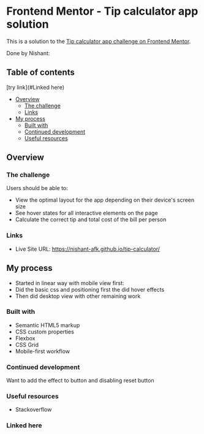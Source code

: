 ﻿# Frontend Mentor - Tip calculator app solution

This is a solution to the [Tip calculator app challenge on Frontend Mentor](https://www.frontendmentor.io/challenges/tip-calculator-app-ugJNGbJUX).

Done by Nishant:

## Table of contents
[try link](#Linked here)
- [Overview](#overview)
  - [The challenge](#the-challenge)
  - [Links](#links)
- [My process](#my-process)
  - [Built with](#built-with)
  - [Continued development](#continued-development)
  - [Useful resources](#useful-resources)

## Overview

### The challenge

Users should be able to:

- View the optimal layout for the app depending on their device's screen size
- See hover states for all interactive elements on the page
- Calculate the correct tip and total cost of the bill per person



### Links

- Live Site URL: https://nishant-afk.github.io/tip-calculator/

## My process

- Started in linear way with mobile view first:
- Did the basic css and positioning first the did hover effects
- Then did desktop view with other remaining work

### Built with

- Semantic HTML5 markup
- CSS custom properties
- Flexbox
- CSS Grid
- Mobile-first workflow


### Continued development

Want to add the effect to button and disabling reset button


### Useful resources

- Stackoverflow

### Linked here

